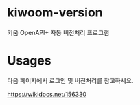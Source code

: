 # kiwoom-version
키움 OpenAPI+ 자동 버전처리 프로그램

# Usages

다음 페이지에서 로그인 및 버전처리를 참고하세요. 

https://wikidocs.net/156330
